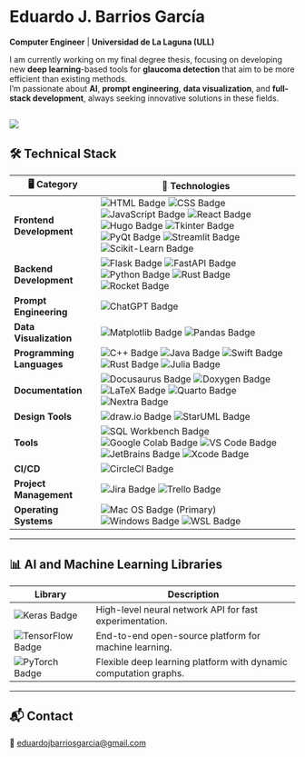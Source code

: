 #  **Eduardo J. Barrios García**

 **Computer Engineer** | **Universidad de La Laguna (ULL)**
  
 I am currently working on my final degree thesis, focusing on developing new **deep learning**-based tools for **glaucoma detection** that aim to be more efficient than existing methods.  
 I’m passionate about **AI**, **prompt engineering**, **data visualization**, and **full-stack development**, always seeking innovative solutions in these fields.

[![](https://visitcount.itsvg.in/api?id=edujbarrios&label=Profile%20Views&color=0&icon=5&pretty=false)](https://visitcount.itsvg.in)
---

## 🛠️ Technical Stack

| 🖥️ **Category**           | 🔧 **Technologies**                                                                                                      |
|---------------------------|--------------------------------------------------------------------------------------------------------------------------|
| **Frontend Development**  | ![HTML Badge](https://img.shields.io/badge/HTML-E34F26?style=flat&logo=html5&logoColor=white) ![CSS Badge](https://img.shields.io/badge/CSS-1572B6?style=flat&logo=css3&logoColor=white) ![JavaScript Badge](https://img.shields.io/badge/JavaScript-F7DF1E?style=flat&logo=javascript&logoColor=black) ![React Badge](https://img.shields.io/badge/React-61DAFB?style=flat&logo=react&logoColor=black) ![Hugo Badge](https://img.shields.io/badge/Hugo-FF4088?style=flat&logo=hugo&logoColor=white) ![Tkinter Badge](https://img.shields.io/badge/Tkinter-FF5733?style=flat) ![PyQt Badge](https://img.shields.io/badge/PyQt-41CD52?style=flat&logo=qt&logoColor=white) ![Streamlit Badge](https://img.shields.io/badge/Streamlit-FF4B4B?style=flat&logo=streamlit&logoColor=white) ![Scikit-Learn Badge](https://img.shields.io/badge/Scikit--Learn-F7931E?style=flat&logo=scikit-learn&logoColor=white) |
| **Backend Development**   | ![Flask Badge](https://img.shields.io/badge/Flask-000000?style=flat&logo=flask&logoColor=white) ![FastAPI Badge](https://img.shields.io/badge/FastAPI-009688?style=flat&logo=fastapi&logoColor=white) ![Python Badge](https://img.shields.io/badge/Python-3776AB?style=flat&logo=python&logoColor=white) ![Rust Badge](https://img.shields.io/badge/Rust-000000?style=flat&logo=rust&logoColor=white) ![Rocket Badge](https://img.shields.io/badge/Rocket-FF6347?style=flat&logo=rust&logoColor=white) |
| **Prompt Engineering**    | ![ChatGPT Badge](https://img.shields.io/badge/Prompt%20Engineering-ChatGPT-008080?style=flat&logo=openai&logoColor=white)                                      |
| **Data Visualization**    | ![Matplotlib Badge](https://img.shields.io/badge/Matplotlib-3F4F75?style=flat&logo=python&logoColor=white) ![Pandas Badge](https://img.shields.io/badge/Pandas-150458?style=flat&logo=pandas&logoColor=white) |
| **Programming Languages** | ![C++ Badge](https://img.shields.io/badge/C++-00599C?style=flat&logo=c%2B%2B&logoColor=white) ![Java Badge](https://img.shields.io/badge/Java-007396?style=flat&logo=java&logoColor=white) ![Swift Badge](https://img.shields.io/badge/Swift-FA7343?style=flat&logo=swift&logoColor=white) ![Rust Badge](https://img.shields.io/badge/Rust-000000?style=flat&logo=rust&logoColor=white) ![Julia Badge](https://img.shields.io/badge/Julia-9558B2?style=flat&logo=julia&logoColor=white) |
| **Documentation**         | ![Docusaurus Badge](https://img.shields.io/badge/Docusaurus-2E8555?style=flat&logo=docusaurus&logoColor=white)  ![Doxygen Badge](https://img.shields.io/badge/Doxygen-FA7343?style=flat&logo=readthedocs&logoColor=white) ![LaTeX Badge](https://img.shields.io/badge/LaTeX-008080?style=flat&logo=latex&logoColor=white) ![Quarto Badge](https://img.shields.io/badge/Quarto-3F4F75?style=flat&logo=markdown&logoColor=white) ![Nextra Badge](https://img.shields.io/badge/Nextra-000000?style=flat&logo=nextra&logoColor=white) |
| **Design Tools**          | ![draw.io Badge](https://img.shields.io/badge/draw.io-FF6C37?style=flat&logo=diagrams.net&logoColor=white) ![StarUML Badge](https://img.shields.io/badge/StarUML-333333?style=flat&logo=staruml&logoColor=white) |
| **Tools**                 | ![SQL Workbench Badge](https://img.shields.io/badge/SQL_Workbench-4479A1?style=flat&logo=mysql&logoColor=white) ![Google Colab Badge](https://img.shields.io/badge/Google%20Colab-F9AB00?style=flat&logo=googlecolab&logoColor=white) ![VS Code Badge](https://img.shields.io/badge/VS%20Code-007ACC?style=flat&logo=visualstudiocode&logoColor=white) ![JetBrains Badge](https://img.shields.io/badge/JetBrains-000000?style=flat&logo=jetbrains&logoColor=white) ![Xcode Badge](https://img.shields.io/badge/Xcode-1575F9?style=flat&logo=xcode&logoColor=white) |
| **CI/CD**                 | ![CircleCI Badge](https://img.shields.io/badge/CircleCI-343434?style=flat&logo=circleci&logoColor=white)                                                       |
| **Project Management**    | ![Jira Badge](https://img.shields.io/badge/Jira-0052CC?style=flat&logo=jira&logoColor=white) ![Trello Badge](https://img.shields.io/badge/Trello-0079BF?style=flat&logo=trello&logoColor=white)      |
| **Operating Systems**     | ![Mac OS Badge](https://img.shields.io/badge/macOS-000000?style=flat&logo=apple&logoColor=white) (Primary) ![Windows Badge](https://img.shields.io/badge/Windows-0078D6?style=flat&logo=windows&logoColor=white) ![WSL Badge](https://img.shields.io/badge/WSL-4E9A06?style=flat&logo=linux&logoColor=white) |

---

## 📊 AI and Machine Learning Libraries

| **Library**          | **Description**                                                                                     |
|----------------------|-----------------------------------------------------------------------------------------------------|
| ![Keras Badge](https://img.shields.io/badge/Keras-D00000?style=flat&logo=keras&logoColor=white) | High-level neural network API for fast experimentation.                       |
| ![TensorFlow Badge](https://img.shields.io/badge/TensorFlow-FF6F00?style=flat&logo=tensorflow&logoColor=white) | End-to-end open-source platform for machine learning. |
| ![PyTorch Badge](https://img.shields.io/badge/PyTorch-EE4C2C?style=flat&logo=pytorch&logoColor=white) | Flexible deep learning platform with dynamic computation graphs.             |

---

## 📬 Contact

📧 [eduardojbarriosgarcia@gmail.com](mailto:eduardojbarriosgarcia@gmail.com)

